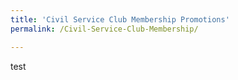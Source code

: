 ```yaml
---
title: 'Civil Service Club Membership Promotions'
permalink: /Civil-Service-Club-Membership/

---
```


test
